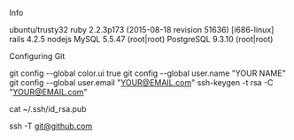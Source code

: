 Info

ubuntu/trusty32
ruby 2.2.3p173 (2015-08-18 revision 51636) [i686-linux]
rails 4.2.5
nodejs
MySQL 5.5.47 (root|root)
PostgreSQL 9.3.10 (root|root)

Configuring Git

git config --global color.ui true
git config --global user.name "YOUR NAME"
git config --global user.email "YOUR@EMAIL.com"
ssh-keygen -t rsa -C "YOUR@EMAIL.com"

cat ~/.ssh/id_rsa.pub

ssh -T git@github.com
